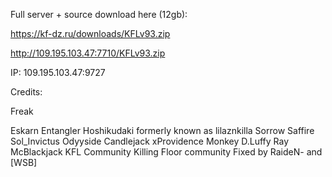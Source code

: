 Full server + source download here (12gb):

https://kf-dz.ru/downloads/KFLv93.zip

http://109.195.103.47:7710/KFLv93.zip

IP: 109.195.103.47:9727

Credits:

Freak

Eskarn
Entangler
Hoshikudaki formerly known as lilaznkilla
Sorrow
Saffire
Sol_Invictus
Odyyside
Candlejack
xProvidence
Monkey D.Luffy
Ray
McBlackjack
KFL Community
Killing Floor community
Fixed by RaideN- and [WSB]
